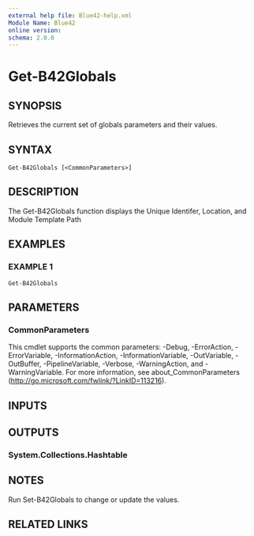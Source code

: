 ```yaml
---
external help file: Blue42-help.xml
Module Name: Blue42
online version:
schema: 2.0.0
---
```


# Get-B42Globals

## SYNOPSIS
Retrieves the current set of globals parameters and their values.

## SYNTAX

```
Get-B42Globals [<CommonParameters>]
```

## DESCRIPTION
The Get-B42Globals function displays the Unique Identifer, Location, and Module Template Path

## EXAMPLES

### EXAMPLE 1
```
Get-B42Globals
```

## PARAMETERS

### CommonParameters
This cmdlet supports the common parameters: -Debug, -ErrorAction, -ErrorVariable, -InformationAction, -InformationVariable, -OutVariable, -OutBuffer, -PipelineVariable, -Verbose, -WarningAction, and -WarningVariable.
For more information, see about_CommonParameters (http://go.microsoft.com/fwlink/?LinkID=113216).

## INPUTS

## OUTPUTS

### System.Collections.Hashtable

## NOTES
Run Set-B42Globals to change or update the values.

## RELATED LINKS
